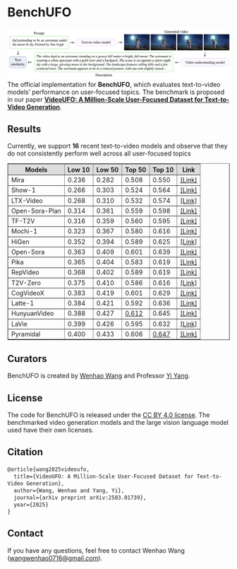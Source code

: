 # BenchUFO
![image](https://github.com/WangWenhao0716/BenchUFO/blob/main/bench.png)
The official implementation for **BenchUFO**, which evaluates text-to-video models’ performance on user-focused topics. The benchmark is proposed in our paper [**VideoUFO: A Million-Scale User-Focused Dataset
for Text-to-Video Generation**](https://arxiv.org/abs/2503.01739).

## Results
Currently, we support **16** recent text-to-video models and observe that they do not consistently perform well across all user-focused topics

<table align="center" border="1" cellspacing="0" cellpadding="6">
  <thead>
    <tr style="background-color: #dddddd; text-align: center;">
      <th>Models</th>
      <th>Low 10</th>
      <th>Low 50</th>
      <th>Top 50</th>
      <th>Top 10</th>
      <th>Link</th>
    </tr>
  </thead>
  <tbody>
    <tr>
      <td>Mira</td><td>0.236</td><td>0.282</td><td>0.508</td><td>0.550</td><td><a href="#">[Link]</a></td>
    </tr>
    <tr>
      <td>Show-1</td><td>0.266</td><td>0.303</td><td>0.524</td><td>0.564</td><td><a href="#">[Link]</a></td>
    </tr>
    <tr>
      <td>LTX-Video</td><td>0.268</td><td>0.310</td><td>0.532</td><td>0.574</td><td><a href="#">[Link]</a></td>
    </tr>
    <tr>
      <td>Open-Sora-Plan</td><td>0.314</td><td>0.361</td><td>0.559</td><td>0.598</td><td><a href="#">[Link]</a></td>
    </tr>
    <tr>
      <td>TF-T2V</td><td>0.316</td><td>0.359</td><td>0.560</td><td>0.595</td><td><a href="#">[Link]</a></td>
    </tr>
    <tr>
      <td>Mochi-1</td><td>0.323</td><td>0.367</td><td>0.580</td><td>0.616</td><td><a href="#">[Link]</a></td>
    </tr>
    <tr>
      <td>HiGen</td><td>0.352</td><td>0.394</td><td>0.589</td><td>0.625</td><td><a href="#">[Link]</a></td>
    </tr>
    <tr>
      <td>Open-Sora</td><td>0.363</td><td>0.409</td><td>0.601</td><td>0.639</td><td><a href="#">[Link]</a></td>
    </tr>
    <tr>
      <td>Pika</td><td>0.365</td><td>0.404</td><td>0.583</td><td>0.619</td><td><a href="#">[Link]</a></td>
    </tr>
    <tr>
      <td>RepVideo</td><td>0.368</td><td>0.402</td><td>0.589</td><td>0.619</td><td><a href="#">[Link]</a></td>
    </tr>
    <tr>
      <td>T2V-Zero</td><td>0.375</td><td>0.410</td><td>0.586</td><td>0.616</td><td><a href="#">[Link]</a></td>
    </tr>
    <tr>
      <td>CogVideoX</td><td>0.383</td><td>0.419</td><td>0.601</td><td>0.629</td><td><a href="#">[Link]</a></td>
    </tr>
    <tr>
      <td>Latte-1</td><td>0.384</td><td>0.421</td><td>0.592</td><td>0.636</td><td><a href="#">[Link]</a></td>
    </tr>
    <tr>
      <td>HunyuanVideo</td><td>0.388</td><td>0.427</td><td><u>0.612</u></td><td>0.645</td><td><a href="#">[Link]</a></td>
    </tr>
    <tr>
      <td>LaVie</td><td>0.399</td><td>0.426</td><td>0.595</td><td>0.632</td><td><a href="#">[Link]</a></td>
    </tr>
    <tr>
      <td>Pyramidal</td><td>0.400</td><td>0.433</td><td>0.606</td><td><u>0.647</u></td><td><a href="#">[Link]</a></td>
    </tr>
  </tbody>
</table>



## Curators
BenchUFO is created by [Wenhao Wang](https://wangwenhao0716.github.io/) and Professor [Yi Yang](https://scholar.google.com/citations?user=RMSuNFwAAAAJ&hl=zh-CN).

## License
The code for BenchUFO is released under the [CC BY 4.0 license](https://creativecommons.org/licenses/by/4.0/deed.en). The benchmarked video generation models and the large vision language model used have their own licenses. 

## Citation
```
@article{wang2025videoufo,
  title={VideoUFO: A Million-Scale User-Focused Dataset for Text-to-Video Generation},
  author={Wang, Wenhao and Yang, Yi},
  journal={arXiv preprint arXiv:2503.01739},
  year={2025}
}
```
## Contact
If you have any questions, feel free to contact Wenhao Wang (wangwenhao0716@gmail.com).
